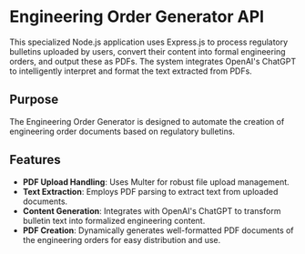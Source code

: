 # Engineering Order Generator API

This specialized Node.js application uses Express.js to process regulatory bulletins uploaded by users, convert their content into formal engineering orders, and output these as PDFs. The system integrates OpenAI's ChatGPT to intelligently interpret and format the text extracted from PDFs.

## Purpose

The Engineering Order Generator is designed to automate the creation of engineering order documents based on regulatory bulletins. 

## Features

- **PDF Upload Handling**: Uses Multer for robust file upload management.
- **Text Extraction**: Employs PDF parsing to extract text from uploaded documents.
- **Content Generation**: Integrates with OpenAI's ChatGPT to transform bulletin text into formalized engineering content.
- **PDF Creation**: Dynamically generates well-formatted PDF documents of the engineering orders for easy distribution and use.
